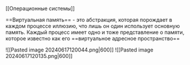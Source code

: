 [[Операционные системы]]

==Виртуальная память== - это абстракция, которая порождает в каждом процессе иллюзию, что лишь он один использует основную память. Каждый процесс имеет одно и тоже представление о памяти, которое известно как его ==виртуальное адресное пространство== 

![[Pasted image 20240617120044.png|600]] 
![[Pasted image 20240617120135.png|600]]

